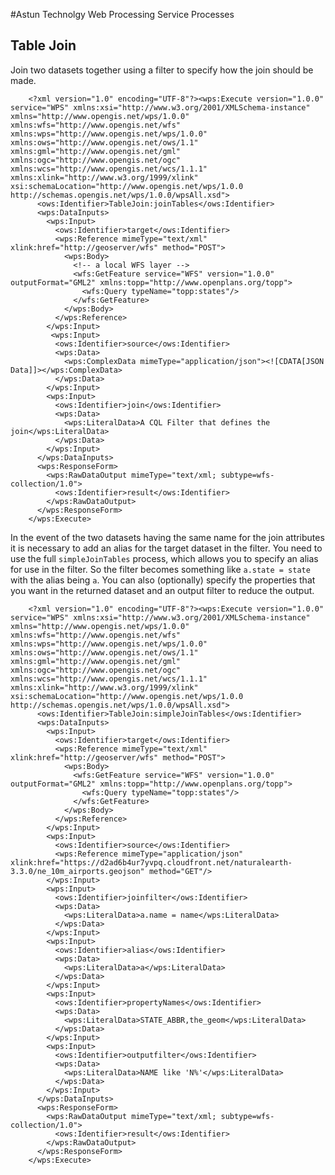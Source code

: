 #Astun Technolgy Web Processing Service Processes

## Table Join

Join two datasets together using a filter to specify how the join should be made. 

		<?xml version="1.0" encoding="UTF-8"?><wps:Execute version="1.0.0" service="WPS" xmlns:xsi="http://www.w3.org/2001/XMLSchema-instance" xmlns="http://www.opengis.net/wps/1.0.0" xmlns:wfs="http://www.opengis.net/wfs" xmlns:wps="http://www.opengis.net/wps/1.0.0" xmlns:ows="http://www.opengis.net/ows/1.1" xmlns:gml="http://www.opengis.net/gml" xmlns:ogc="http://www.opengis.net/ogc" xmlns:wcs="http://www.opengis.net/wcs/1.1.1" xmlns:xlink="http://www.w3.org/1999/xlink" xsi:schemaLocation="http://www.opengis.net/wps/1.0.0 http://schemas.opengis.net/wps/1.0.0/wpsAll.xsd">
		  <ows:Identifier>TableJoin:joinTables</ows:Identifier>
		  <wps:DataInputs>
		    <wps:Input>
		      <ows:Identifier>target</ows:Identifier>
		      <wps:Reference mimeType="text/xml" xlink:href="http://geoserver/wfs" method="POST">
		        <wps:Body>
		          <!-- a local WFS layer -->
		          <wfs:GetFeature service="WFS" version="1.0.0" outputFormat="GML2" xmlns:topp="http://www.openplans.org/topp">
		            <wfs:Query typeName="topp:states"/>
		          </wfs:GetFeature>
		        </wps:Body>
		      </wps:Reference>
		    </wps:Input>
		     <wps:Input>
		      <ows:Identifier>source</ows:Identifier>
		      <wps:Data>
		        <wps:ComplexData mimeType="application/json"><![CDATA[JSON Data]]></wps:ComplexData>
		      </wps:Data>
		    </wps:Input>
		    <wps:Input>
		      <ows:Identifier>join</ows:Identifier>
		      <wps:Data>
		        <wps:LiteralData>A CQL Filter that defines the join</wps:LiteralData>
		      </wps:Data>
		    </wps:Input>
		  </wps:DataInputs>
		  <wps:ResponseForm>
		    <wps:RawDataOutput mimeType="text/xml; subtype=wfs-collection/1.0">
		      <ows:Identifier>result</ows:Identifier>
		    </wps:RawDataOutput>
		  </wps:ResponseForm>
		</wps:Execute>
		
In the event of the two datasets having the same name for the join attributes it is necessary to add an alias for the target dataset in the filter. 
You need to use the full `simpleJoinTables` process, which allows you to specify an alias for use in the filter.
So the filter becomes something like `a.state = state` with the alias being `a`.
You can also (optionally) specify the properties that you want in the returned dataset and an output filter to reduce the output.
		
		<?xml version="1.0" encoding="UTF-8"?><wps:Execute version="1.0.0" service="WPS" xmlns:xsi="http://www.w3.org/2001/XMLSchema-instance" xmlns="http://www.opengis.net/wps/1.0.0" xmlns:wfs="http://www.opengis.net/wfs" xmlns:wps="http://www.opengis.net/wps/1.0.0" xmlns:ows="http://www.opengis.net/ows/1.1" xmlns:gml="http://www.opengis.net/gml" xmlns:ogc="http://www.opengis.net/ogc" xmlns:wcs="http://www.opengis.net/wcs/1.1.1" xmlns:xlink="http://www.w3.org/1999/xlink" xsi:schemaLocation="http://www.opengis.net/wps/1.0.0 http://schemas.opengis.net/wps/1.0.0/wpsAll.xsd">
		  <ows:Identifier>TableJoin:simpleJoinTables</ows:Identifier>
		  <wps:DataInputs>
		    <wps:Input>
		      <ows:Identifier>target</ows:Identifier>
		      <wps:Reference mimeType="text/xml" xlink:href="http://geoserver/wfs" method="POST">
		        <wps:Body>
		          <wfs:GetFeature service="WFS" version="1.0.0" outputFormat="GML2" xmlns:topp="http://www.openplans.org/topp">
		            <wfs:Query typeName="topp:states"/>
		          </wfs:GetFeature>
		        </wps:Body>
		      </wps:Reference>
		    </wps:Input>
		    <wps:Input>
		      <ows:Identifier>source</ows:Identifier>
		      <wps:Reference mimeType="application/json" xlink:href="https://d2ad6b4ur7yvpq.cloudfront.net/naturalearth-3.3.0/ne_10m_airports.geojson" method="GET"/>
		    </wps:Input>
		    <wps:Input>
		      <ows:Identifier>joinfilter</ows:Identifier>
		      <wps:Data>
		        <wps:LiteralData>a.name = name</wps:LiteralData>
		      </wps:Data>
		    </wps:Input>
		    <wps:Input>
		      <ows:Identifier>alias</ows:Identifier>
		      <wps:Data>
		        <wps:LiteralData>a</wps:LiteralData>
		      </wps:Data>
		    </wps:Input>
		    <wps:Input>
		      <ows:Identifier>propertyNames</ows:Identifier>
		      <wps:Data>
		        <wps:LiteralData>STATE_ABBR,the_geom</wps:LiteralData>
		      </wps:Data>
		    </wps:Input>
		    <wps:Input>
		      <ows:Identifier>outputfilter</ows:Identifier>
		      <wps:Data>
		        <wps:LiteralData>NAME like 'N%'</wps:LiteralData>
		      </wps:Data>
		    </wps:Input>
		  </wps:DataInputs>
		  <wps:ResponseForm>
		    <wps:RawDataOutput mimeType="text/xml; subtype=wfs-collection/1.0">
		      <ows:Identifier>result</ows:Identifier>
		    </wps:RawDataOutput>
		  </wps:ResponseForm>
		</wps:Execute>